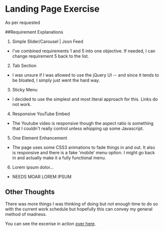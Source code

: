 # Landing Page Exercise

As per requested

##Requirement Explanations

1. Simple Slider/Carousel | Json Feed
 * I've combined requirements 1 and 5 into one objective. If needed, I can change requirement 5 back to the list.
2. Tab Section
 * I was unsure if I was allowed to use the jQuery UI -- and since it tends to be bloated, I simply just went the hard way.
3. Sticky Menu
 * I decided to use the simplest and most literal approach for this. Links do not work.
4. Responsive YouTube Embed
 * The Youtube video is responsive though the aspect ratio is something that I couldn't really control unless whipping up some Javascript.
5. One Element Enhancement
 * The page uses some CSS3 animations to fade things in and out. It also is responsive and there is a fake 'mobile' menu option. I might go back in and actually make it a fully functional menu.
6. Lorem ipsum dolor...
 * NEEDS MOAR LOREM IPSUM

## Other Thoughts

There was more things I was thinking of doing but not enough time to do so with the current
work schedule but hopefully this can convey my general method of madness.

You can see the excerise in action [over here](http://gudesigns.co/excerise/landing).
